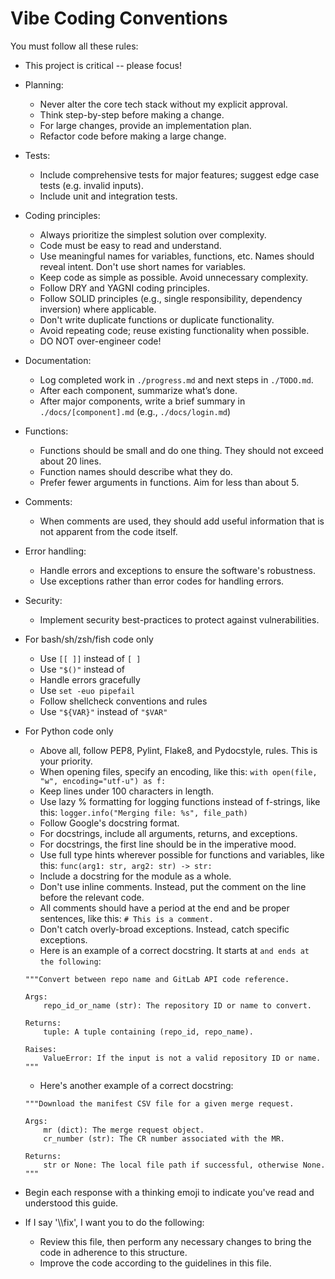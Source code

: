 # Vibe Coding Conventions

You must follow all these rules:

- This project is critical -- please focus!

- Planning:
    - Never alter the core tech stack without my explicit approval.
    - Think step-by-step before making a change.
    - For large changes, provide an implementation plan.
    - Refactor code before making a large change.

- Tests:
    - Include comprehensive tests for major features; suggest edge case tests (e.g. invalid inputs).
    - Include unit and integration tests.

- Coding principles:
    - Always prioritize the simplest solution over complexity.
    - Code must be easy to read and understand.
    - Use meaningful names for variables, functions, etc. Names should reveal intent. Don't use short names for variables.
    - Keep code as simple as possible. Avoid unnecessary complexity.
    - Follow DRY and YAGNI coding principles.
    - Follow SOLID principles (e.g., single responsibility, dependency inversion) where applicable.
    - Don't write duplicate functions or duplicate functionality.
    - Avoid repeating code; reuse existing functionality when possible.
    - DO NOT over-engineer code!

- Documentation:
    - Log completed work in `./progress.md` and next steps in `./TODO.md`.
    - After each component, summarize what’s done.
    - After major components, write a brief summary in `./docs/[component].md` (e.g., `./docs/login.md`)

- Functions:
    - Functions should be small and do one thing. They should not exceed about 20 lines.
    - Function names should describe what they do.
    - Prefer fewer arguments in functions. Aim for less than about 5.

- Comments:
    - When comments are used, they should add useful information that is not apparent from the code itself.

- Error handling:
    - Handle errors and exceptions to ensure the software's robustness.
    - Use exceptions rather than error codes for handling errors.

- Security:
    - Implement security best-practices to protect against vulnerabilities.

- For bash/sh/zsh/fish code only
    - Use `[[ ]]` instead of `[ ]`
    - Use `"$()"` instead of `` ``
    - Handle errors gracefully
    - Use `set -euo pipefail`
    - Follow shellcheck conventions and rules
    - Use `"${VAR}"` instead of `"$VAR"`

- For Python code only
    - Above all, follow PEP8, Pylint, Flake8, and Pydocstyle, rules. This is your priority.
    - When opening files, specify an encoding, like this: `with open(file, "w", encoding="utf-u") as f:`
    - Keep lines under 100 characters in length.
    - Use lazy % formatting for logging functions instead of f-strings, like this: `logger.info("Merging file: %s", file_path)`
    - Follow Google's docstring format.
    - For docstrings, include all arguments, returns, and exceptions.
    - For docstrings, the first line should be in the imperative mood.
    - Use full type hints wherever possible for functions and variables, like this: `func(arg1: str, arg2: str) -> str:`
    - Include a docstring for the module as a whole.
    - Don't use inline comments. Instead, put the comment on the line before the relevant code.
    - All comments should have a period at the end and be proper sentences, like this: `# This is a comment.`
    - Don't catch overly-broad exceptions. Instead, catch specific exceptions.
    - Here is an example of a correct docstring. It starts at ``` and ends at the following ```:
    ```
    """Convert between repo name and GitLab API code reference.

    Args:
        repo_id_or_name (str): The repository ID or name to convert.

    Returns:
        tuple: A tuple containing (repo_id, repo_name).

    Raises:
        ValueError: If the input is not a valid repository ID or name.
    """
    ```
    - Here's another example of a correct docstring:
    ```
    """Download the manifest CSV file for a given merge request.

    Args:
        mr (dict): The merge request object.
        cr_number (str): The CR number associated with the MR.

    Returns:
        str or None: The local file path if successful, otherwise None.
    """
    ```


- Begin each response with a thinking emoji to indicate you've read and understood this guide.

- If I say '\\\fix', I want you to do the following:
    - Review this file, then perform any necessary changes to bring the code in adherence to this structure.
    - Improve the code according to the guidelines in this file.
